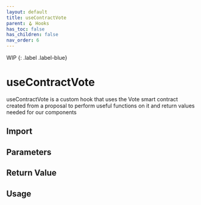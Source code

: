 ```yaml
---
layout: default
title: useContractVote
parent: 🪝 Hooks
has_toc: false
has_children: false
nav_order: 6
---
```


WIP
{: .label .label-blue}
# useContractVote

useContractVote is a custom hook that uses the Vote smart contract created from a proposal to perform useful functions on it and return values needed for our components

## Import

## Parameters

## Return Value

## Usage
